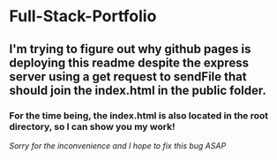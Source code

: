 # Full-Stack-Portfolio

## I'm trying to figure out why github pages is deploying this readme despite the express server using a get request to sendFile that should join the index.html in the public folder. 

### For the time being, the index.html is also located in the root directory, so I can show you my work! 

*Sorry for the inconvenience and I hope to fix this bug ASAP*
